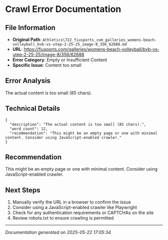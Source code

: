 # Crawl Error Documentation

## File Information
- **Original Path**: `Athletics\722_fiusports_com_galleries_womens-beach-volleyball_bvb-vs-utep-2-25-25_image-8_356_62688.md`
- **URL**: https://fiusports.com/galleries/womens-beach-volleyball/bvb-vs-utep-2-25-25/image-8/356/62688
- **Error Category**: Empty or Insufficient Content
- **Specific Issue**: Content too small

## Error Analysis
The actual content is too small (85 chars).

## Technical Details
```
{
  "description": "The actual content is too small (85 chars).",
  "word_count": 12,
  "recommendation": "This might be an empty page or one with minimal content. Consider using JavaScript-enabled crawler."
}
```

## Recommendation
This might be an empty page or one with minimal content. Consider using JavaScript-enabled crawler.

## Next Steps
1. Manually verify the URL in a browser to confirm the issue
2. Consider using a JavaScript-enabled crawler like Playwright
3. Check for any authentication requirements or CAPTCHAs on the site
4. Review robots.txt to ensure crawling is permitted

---
*Documentation generated on 2025-05-22 17:05:34*
